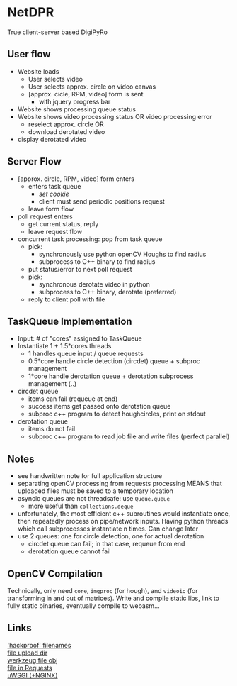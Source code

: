 # NetDPR
True client-server based DigiPyRo

## User flow
- Website loads
	- User selects video
	- User selects approx. circle on video canvas
	- [approx. cicle, RPM, video] form is sent
		- with jquery progress bar
- Website shows processing queue status
- Website shows video processing status OR video processing error
	- reselect approx. circle OR
	- download derotated video
- display derotated video

## Server Flow
- [approx. circle, RPM, video] form enters
	- enters task queue
		- *set cookie*
		- client must send periodic positions request
	- leave form flow
- poll request enters
	- get current status, reply
	- leave request flow
- concurrent task processing: pop from task queue
	- pick:
		- synchronously use python openCV Houghs to find radius
		- subprocess to C++ binary to find radius
	- put status/error to next poll request
	- pick:
		- synchronous derotate video in python
		- subprocess to C++ binary, derotate (preferred)
	- reply to client poll with file

## TaskQueue Implementation
- Input: # of "cores" assigned to TaskQueue
- Instantiate 1 + 1.5*cores threads
	- 1 handles queue input / queue requests
	- 0.5*core handle circle detection (circdet) queue + subproc management
	- 1*core handle derotation queue + derotation subprocess management (..)
- circdet queue
	- items can fail (requeue at end)
	- success items get passed onto derotation queue
	- subproc c++ program to detect houghcircles, print on stdout
- derotation queue
	- items do not fail
	- subproc c++ program to read job file and write files (perfect parallel)

## Notes
- see handwritten note for full application structure
- separating openCV processing from requests processing MEANS that uploaded 
	files must be saved to a temporary location
- asyncio queues are not threadsafe: use `Queue.queue`
	- more useful than `collections.deque`
- unfortunately, the most efficient c++ subroutines would instantiate once,
	then repeatedly process on pipe/network inputs. Having python threads which
	call subprocesses instantiate n times. Can change later
- use 2 queues: one for circle detection, one for actual derotation
	- circdet queue can fail; in that case, requeue from end
	- derotation queue cannot fail

## OpenCV Compilation
Technically, only need `core`, `imgproc` (for hough), and `videoio` (for 
transforming in and out of matrices). Write and compile static libs, link to
fully static binaries, eventually compile to webasm...

## Links
['hackproof' filenames](https://werkzeug.palletsprojects.com/en/1.0.x/utils/#werkzeug.utils.secure_filename)  
[file upload dir](https://flask.palletsprojects.com/en/1.1.x/patterns/fileuploads/#uploading-files)  
[werkzeug file obj](https://werkzeug.palletsprojects.com/en/1.0.x/datastructures/#werkzeug.datastructures.FileStorage)  
[file in Requests](https://flask.palletsprojects.com/en/1.1.x/api/#flask.Request)  
[uWSGI (+NGINX)](https://flask.palletsprojects.com/en/1.1.x/deploying/wsgi-standalone/)  
